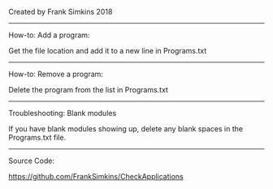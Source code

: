 Created by Frank Simkins 2018
_____________________________________________________________________________


How-to: Add a program:

Get the file location and add it to a new line in Programs.txt

_____________________________________________________________________________

How-to: Remove a program:

Delete the program from the list in Programs.txt

_____________________________________________________________________________

Troubleshooting: Blank modules

If you have blank modules showing up, delete any blank spaces in the Programs.txt file.

_____________________________________________________________________________

Source Code:

https://github.com/FrankSimkins/CheckApplications
